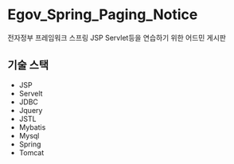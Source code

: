 # Egov_Spring_Paging_Notice
전자정부 프레임워크 스프링 JSP Servlet등을 연습하기 위한 어드민 게시판
## 기술 스택

 - JSP
 - Servelt
 - JDBC
 - Jquery
 - JSTL
 - Mybatis
 - Mysql
 - Spring
 - Tomcat
